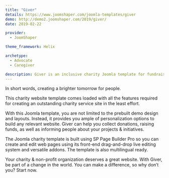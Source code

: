 ```yaml
---
title: "Giver"
details: https://www.joomshaper.com/joomla-templates/giver
demo: http://demo2.joomshaper.com/2019/giver/
date: 2019-02-22

provider:
  - JoomShaper

theme_framework: Helix

archetype:
  - Advocate
  - Caregiver

description: Giver is an inclusive charity Joomla template for fundraising, non-profit, NGO and social enterprise organizations of any size. This Joomla charity template has been designed for charity and donation organizations that are doing something positive, helpful and constructive.
---
```


In short words, creating a brighter tomorrow for people.

This charity website template comes loaded with all the features required for creating an outstanding charity service site in the least effort.

With this Joomla template, you are not limited to the prebuilt demo design and layouts. Instead, it provides you ample of personalization options to build any relevant website. Giver can help you collect donations, raising funds, as well as informing people about your projects & initiatives.

The Joomla charity template is built using SP Page Builder Pro so you can create and edit web pages using its front-end drag-and-drop live editing system and versatile addons. The template is also multilingual ready.

Your charity & non-profit organization deserves a great website. With Giver, be part of a change in the world. You can make a difference, so why don’t you? Start now.





